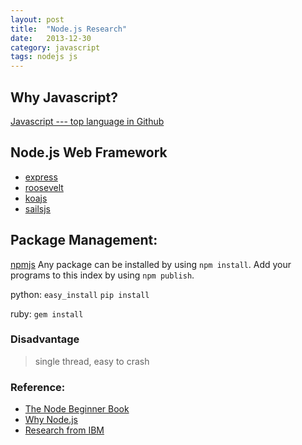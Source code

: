 ```yaml
---
layout: post
title:  "Node.js Research"
date:   2013-12-30
category: javascript
tags: nodejs js
---
```


## Why Javascript?
[Javascript --- top language in Github][github-language-statistic]

## Node.js Web Framework
* [express][expressjs]
* [roosevelt][roosevelt]
* [koajs][koajs]
* [sailsjs][sailsjs]

## Package Management:
[npmjs][npmjs]
Any package can be installed by using `npm install`.
Add your programs to this index by using `npm publish`.

python:
`easy_install`
`pip install`

ruby:
`gem install`

### Disadvantage 
> single thread, easy to crash

### Reference:
 * [The Node Beginner Book][node_beginner_book] 
 * [Why Node.js][why_nodejs]
 * [Research from IBM][ibm_nodejs]

[npmjs]: https://npmjs.org/
[expressjs]: http://expressjs.com/
[roosevelt]: https://github.com/kethinov/roosevelt
[koajs]: http://koajs.com/
[sailsjs]: http://sailsjs.org/

[github-language-statistic]: http://adereth.github.io/blog/2013/12/23/counting-stars-on-github/


[why_nodejs]: http://www.admin10000.com/document/3626.html
[node_beginner_book]: https://github.com/goddyZhao/Translation/blob/master/NodeJS/Node%E5%85%A5%E9%97%A8%EF%BC%88The%20Node%20Beginner%20Book%EF%BC%89.md
[ibm_nodejs]: http://www.ibm.com/developerworks/cn/web/1201_wangqf_nodejs/